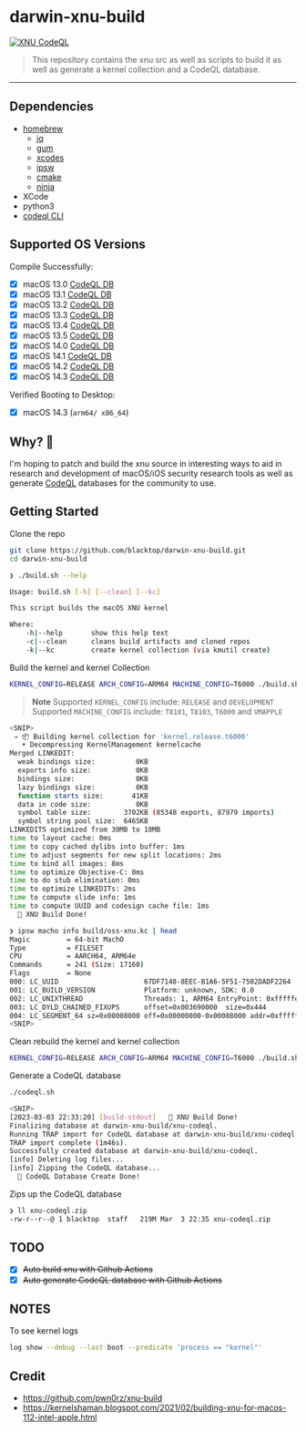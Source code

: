 # darwin-xnu-build

[![XNU CodeQL](https://github.com/blacktop/darwin-xnu-build/actions/workflows/c-cpp.yml/badge.svg)](https://github.com/blacktop/darwin-xnu-build/actions/workflows/c-cpp.yml)

> This repository contains the xnu src as well as scripts to build it as well as generate a kernel collection and a CodeQL database.

---

## Dependencies

- [homebrew](https://brew.sh)
  - [jq](https://stedolan.github.io/jq/)
  - [gum](https://github.com/charmbracelet/gum)
  - [xcodes](https://github.com/RobotsAndPencils/xcodes)
  - [ipsw](https://github.com/blacktop/ipsw)
  - [cmake](https://cmake.org)
  - [ninja](https://ninja-build.org)
- XCode
- python3
- [codeql CLI](https://codeql.github.com/docs/codeql-cli/)

## Supported OS Versions

Compile Successfully:

- [x] macOS 13.0 [CodeQL DB](https://github.com/blacktop/darwin-xnu-build/releases/download/v13.0/xnu-codeql.zip)
- [x] macOS 13.1 [CodeQL DB](https://github.com/blacktop/darwin-xnu-build/releases/download/v13.1/xnu-codeql.zip)
- [x] macOS 13.2 [CodeQL DB](https://github.com/blacktop/darwin-xnu-build/releases/download/v13.2/xnu-codeql.zip)
- [x] macOS 13.3 [CodeQL DB](https://github.com/blacktop/darwin-xnu-build/releases/download/v13.3/xnu-codeql.zip)
- [x] macOS 13.4 [CodeQL DB](https://github.com/blacktop/darwin-xnu-build/releases/download/v13.4/xnu-codeql.zip)
- [x] macOS 13.5 [CodeQL DB](https://github.com/blacktop/darwin-xnu-build/releases/download/v13.5/xnu-codeql.zip)
- [x] macOS 14.0 [CodeQL DB](https://github.com/blacktop/darwin-xnu-build/releases/download/v14.0/xnu-codeql.zip)
- [x] macOS 14.1 [CodeQL DB](https://github.com/blacktop/darwin-xnu-build/releases/download/v14.1/xnu-codeql.zip)
- [x] macOS 14.2 [CodeQL DB](https://github.com/blacktop/darwin-xnu-build/releases/download/v14.2/xnu-codeql.zip)
- [x] macOS 14.3 [CodeQL DB](https://github.com/blacktop/darwin-xnu-build/releases/download/v14.3/xnu-codeql.zip)

Verified Booting to Desktop:

- [x] macOS 14.3 (`arm64/ x86_64`)

## Why? 🤔

I'm hoping to patch and build the xnu source in interesting ways to aid in research and development of macOS/iOS security research tools as well as generate [CodeQL](https://securitylab.github.com/tools/codeql) databases for the community to use.

## Getting Started

Clone the repo

```bash
git clone https://github.com/blacktop/darwin-xnu-build.git
cd darwin-xnu-build
```

```bash
❯ ./build.sh --help

Usage: build.sh [-h] [--clean] [--kc]

This script builds the macOS XNU kernel

Where:
    -h|--help       show this help text
    -c|--clean      cleans build artifacts and cloned repos
    -k|--kc         create kernel collection (via kmutil create)
```

Build the kernel and kernel Collection

```bash
KERNEL_CONFIG=RELEASE ARCH_CONFIG=ARM64 MACHINE_CONFIG=T6000 ./build.sh --kc
```

> **Note**
> Supported `KERNEL_CONFIG` include: `RELEASE` and `DEVELOPMENT`
> Supported `MACHINE_CONFIG` include: `T8101`, `T8103`, `T6000` and `VMAPPLE`

```bash
<SNIP>
 ⇒ 📦 Building kernel collection for 'kernel.release.t6000'
   • Decompressing KernelManagement kernelcache
Merged LINKEDIT:
  weak bindings size:          0KB
  exports info size:           0KB
  bindings size:               0KB
  lazy bindings size:          0KB
  function starts size:       41KB
  data in code size:           0KB
  symbol table size:        3702KB (85348 exports, 87979 imports)
  symbol string pool size:  6465KB
LINKEDITS optimized from 30MB to 10MB
time to layout cache: 0ms
time to copy cached dylibs into buffer: 1ms
time to adjust segments for new split locations: 2ms
time to bind all images: 8ms
time to optimize Objective-C: 0ms
time to do stub elimination: 0ms
time to optimize LINKEDITs: 2ms
time to compute slide info: 1ms
time to compute UUID and codesign cache file: 1ms
  🎉 XNU Build Done!
```
```bash
❯ ipsw macho info build/oss-xnu.kc | head
Magic         = 64-bit MachO
Type          = FILESET
CPU           = AARCH64, ARM64e
Commands      = 241 (Size: 17160)
Flags         = None
000: LC_UUID                     67DF7148-8EEC-B1A6-5F51-7502DADF2264
001: LC_BUILD_VERSION            Platform: unknown, SDK: 0.0
002: LC_UNIXTHREAD               Threads: 1, ARM64 EntryPoint: 0xfffffe0007ad1488
003: LC_DYLD_CHAINED_FIXUPS      offset=0x003690000  size=0x444
004: LC_SEGMENT_64 sz=0x00008000 off=0x00000000-0x00008000 addr=0xfffffe0007004000-0xfffffe000700c000 r--/r--   __TEXT
<SNIP>
```

Clean rebuild the kernel and kernel collection

```bash
KERNEL_CONFIG=RELEASE ARCH_CONFIG=ARM64 MACHINE_CONFIG=T6000 ./build.sh --clean --kc
```

Generate a CodeQL database

```bash
./codeql.sh
```
```bash
<SNIP>
[2023-03-03 22:33:20] [build-stdout]   🎉 XNU Build Done!
Finalizing database at darwin-xnu-build/xnu-codeql.
Running TRAP import for CodeQL database at darwin-xnu-build/xnu-codeql...
TRAP import complete (1m46s).
Successfully created database at darwin-xnu-build/xnu-codeql.
[info] Deleting log files...
[info] Zipping the CodeQL database...
  🎉 CodeQL Database Create Done!
```

Zips up the CodeQL database

```bash
❯ ll xnu-codeql.zip
-rw-r--r--@ 1 blacktop  staff   219M Mar  3 22:35 xnu-codeql.zip
```

## TODO

- [x] ~~Auto build xnu with Github Actions~~
- [x] ~~Auto generate CodeQL database with Github Actions~~

## NOTES

To see kernel logs

```bash
log show --debug --last boot --predicate 'process == "kernel"'
```

## Credit

- <https://github.com/pwn0rz/xnu-build>
- <https://kernelshaman.blogspot.com/2021/02/building-xnu-for-macos-112-intel-apple.html>
